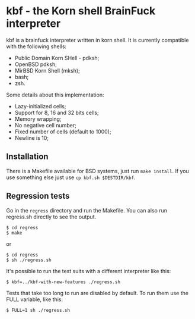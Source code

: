 kbf - the Korn shell BrainFuck interpreter
==========================================

kbf is a brainfuck interpreter written in korn shell. It is currently
compatible with the following shells:

- Public Domain Korn SHell - pdksh;
- OpenBSD pdksh;
- MirBSD Korn Shell (mksh);
- bash;
- zsh.

Some details about this implementation:

- Lazy-initialized cells;
- Support for 8, 16 and 32 bits cells;
- Memory wrapping;
- No negative cell number;
- Fixed number of cells (default to 1000);
- Newline is 10;

Installation
------------

There is a Makefile available for BSD systems, just run `make install`.
If you use something else just use `cp kbf.sh $DESTDIR/kbf`.

Regression tests
----------------

Go in the `regress` directory and run the Makefile. You can also run
regress.sh directly to see the output.

    $ cd regress
    $ make

or

    $ cd regress
    $ sh ./regress.sh

It's possible to run the test suits with a different interpreter like this:

    $ kbf=../kbf-with-new-features ./regress.sh

Tests that take too long to run are disabled by default. To run them use
the FULL variable, like this:

    $ FULL=1 sh ./regress.sh

